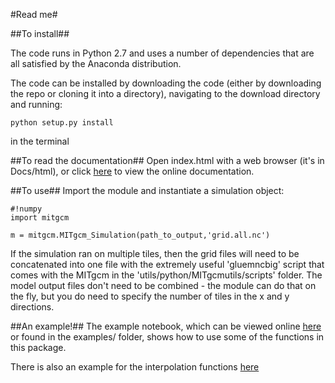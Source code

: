 #Read me#

##To install##

The code runs in Python 2.7 and uses a number of dependencies that are all satisfied by the Anaconda distribution.

The code can be installed by downloading the code (either by downloading the repo or cloning it into a directory), navigating to the download directory and running:

```
python setup.py install
```

in the terminal


##To read the documentation##
Open index.html with a web browser (it's in Docs/html), or click [here](http://edoddridge.bitbucket.org/MITgcm_py/index.html) to view the online documentation.


##To use##
Import the module and instantiate a simulation object:

```
#!numpy
import mitgcm

m = mitgcm.MITgcm_Simulation(path_to_output,'grid.all.nc')
```

If the simulation ran on multiple tiles, then the grid files will need to be concatenated into one file with the extremely useful 'gluemncbig' script that comes with the MITgcm in the 'utils/python/MITgcmutils/scripts' folder. The model output files don't need to be combined - the module can do that on the fly, but you do need to specify the number of tiles in the x and y directions.

##An example!##
The example notebook, which can be viewed online [here](http://nbviewer.ipython.org/urls/bitbucket.org/edoddridge/mitgcm/raw/master/examples/example%20notebook.ipynb/%3Fat%3Dmaster) or found in the examples/ folder, shows how to use some of the functions in this package. 

There is also an example for the interpolation functions [here](http://nbviewer.ipython.org/urls/bitbucket.org/edoddridge/mitgcm/raw/master/examples/interpolation%20example.ipynb)